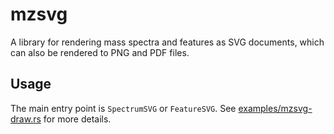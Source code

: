 # mzsvg

A library for rendering mass spectra and features as SVG documents, which can also be rendered
to PNG and PDF files.

## Usage

The main entry point is `SpectrumSVG` or `FeatureSVG`. See [examples/mzsvg-draw.rs](examples/mzsvg-draw.rs) for more details.

